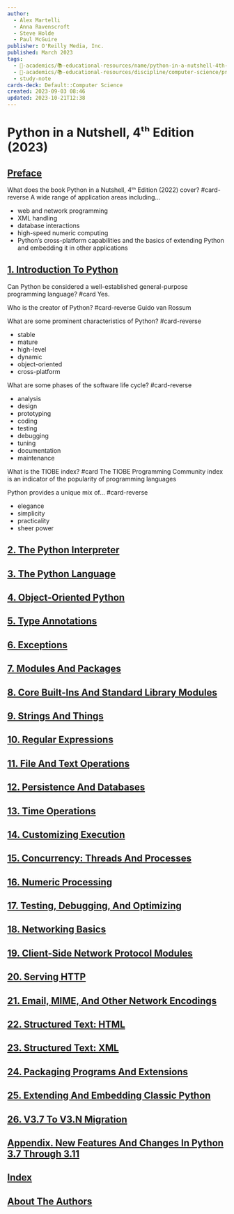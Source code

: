 ```yaml
---
author:
  - Alex Martelli
  - Anna Ravenscroft
  - Steve Holde
  - Paul McGuire
publisher: O'Reilly Media, Inc.
published: March 2023
tags:
  - 🔴-academics/📚-educational-resources/name/python-in-a-nutshell-4th-edition-2023
  - 🔴-academics/📚-educational-resources/discipline/computer-science/programming-language/python
  - study-note
cards-deck: Default::Computer Science
created: 2023-09-03 08:46
updated: 2023-10-21T12:38
---
```


# Python in a Nutshell, 4ᵗʰ Edition (2023)

## [Preface](https://learning.oreilly.com/library/view/python-in-a/9781098113544/preface01.html)

What does the book Python in a Nutshell, 4ᵗʰ Edition (2022) cover? #card-reverse 
A wide range of application areas including…
- web and network programming
- XML handling
- database interactions
- high-speed numeric computing
- Python’s cross-platform capabilities and the basics of extending Python and embedding it in other applications




## [1. Introduction To Python](https://learning.oreilly.com/library/view/python-in-a/9781098113544/ch01.html)

Can Python be considered a well-established general-purpose programming language? #card 
Yes.



Who is the creator of Python? #card-reverse 
Guido van Rossum



What are some prominent characteristics of Python? #card-reverse 
- stable
- mature
- high-level
- dynamic
- object-oriented
- cross-platform



What are some phases of the software life cycle? #card-reverse 
- analysis
- design
- prototyping
- coding
- testing
- debugging
- tuning
- documentation
- maintenance



What is the TIOBE index? #card 
The TIOBE Programming Community index is an indicator of the popularity of programming languages



Python provides a unique mix of… #card-reverse 
- elegance
- simplicity
- practicality
- sheer power



## [2. The Python Interpreter](https://learning.oreilly.com/library/view/python-in-a/9781098113544/ch02.html)
  

## [3. The Python Language](https://learning.oreilly.com/library/view/python-in-a/9781098113544/ch03.html)
  

## [4. Object-Oriented Python](https://learning.oreilly.com/library/view/python-in-a/9781098113544/ch04.html)
  

## [5. Type Annotations](https://learning.oreilly.com/library/view/python-in-a/9781098113544/ch05.html)
  

## [6. Exceptions](https://learning.oreilly.com/library/view/python-in-a/9781098113544/ch06.html)
  

## [7. Modules And Packages](https://learning.oreilly.com/library/view/python-in-a/9781098113544/ch07.html)
  

## [8. Core Built-Ins And Standard Library Modules](https://learning.oreilly.com/library/view/python-in-a/9781098113544/ch08.html)
  

## [9. Strings And Things](https://learning.oreilly.com/library/view/python-in-a/9781098113544/ch09.html)
  

## [10. Regular Expressions](https://learning.oreilly.com/library/view/python-in-a/9781098113544/ch10.html)
  

## [11. File And Text Operations](https://learning.oreilly.com/library/view/python-in-a/9781098113544/ch11.html)
  

## [12. Persistence And Databases](https://learning.oreilly.com/library/view/python-in-a/9781098113544/ch12.html)
  

## [13. Time Operations](https://learning.oreilly.com/library/view/python-in-a/9781098113544/ch13.html)
  

## [14. Customizing Execution](https://learning.oreilly.com/library/view/python-in-a/9781098113544/ch14.html)
  

## [15. Concurrency: Threads And Processes](https://learning.oreilly.com/library/view/python-in-a/9781098113544/ch15.html)
  

## [16. Numeric Processing](https://learning.oreilly.com/library/view/python-in-a/9781098113544/ch16.html)
  

## [17. Testing, Debugging, And Optimizing](https://learning.oreilly.com/library/view/python-in-a/9781098113544/ch17.html)
  

## [18. Networking Basics](https://learning.oreilly.com/library/view/python-in-a/9781098113544/ch18.html)
  

## [19. Client-Side Network Protocol Modules](https://learning.oreilly.com/library/view/python-in-a/9781098113544/ch19.html)
  

## [20. Serving HTTP](https://learning.oreilly.com/library/view/python-in-a/9781098113544/ch20.html)
  

## [21. Email, MIME, And Other Network Encodings](https://learning.oreilly.com/library/view/python-in-a/9781098113544/ch21.html)
  

## [22. Structured Text: HTML](https://learning.oreilly.com/library/view/python-in-a/9781098113544/ch22.html)
  

## [23. Structured Text: XML](https://learning.oreilly.com/library/view/python-in-a/9781098113544/ch23.html)
  

## [24. Packaging Programs And Extensions](https://learning.oreilly.com/library/view/python-in-a/9781098113544/ch24.html)
  

## [25. Extending And Embedding Classic Python](https://learning.oreilly.com/library/view/python-in-a/9781098113544/ch25.html)
  

## [26. V3.7 To V3.N Migration](https://learning.oreilly.com/library/view/python-in-a/9781098113544/ch26.html)
  

## [Appendix. New Features And Changes In Python 3.7 Through 3.11](https://learning.oreilly.com/library/view/python-in-a/9781098113544/app01.html)
  

## [Index](https://learning.oreilly.com/library/view/python-in-a/9781098113544/ix01.html)
  

## [About The Authors](https://learning.oreilly.com/library/view/python-in-a/9781098113544/colophon01.html)
